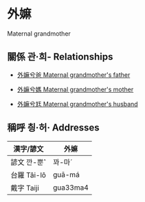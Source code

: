 # 外嫲
Maternal grandmother

## 關係 관·희- Relationships

- [外嫲兮爸 Maternal grandmother's father](member44.md)

- [外嫲兮媽 Maternal grandmother's mother](member45.md)

- [外嫲兮尪 Maternal grandmother's husband](member13.md)



## 稱呼 칑·허· Addresses

漢字/諺文 | 外嫲
--- | ---
諺文 깐-뿐ˆ | 꽈-마ˊ
台羅 Tâi-lô | guā-má
戴字 Taiji | gua33ma4


